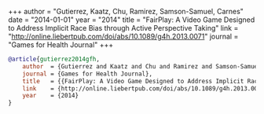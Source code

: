 +++
author = "Gutierrez, Kaatz, Chu, Ramirez, Samson-Samuel, Carnes"
date = "2014-01-01"
year = "2014"
title = "FairPlay: A Video Game Designed to Address Implicit Race Bias through Active Perspective Taking"
link = "http://online.liebertpub.com/doi/abs/10.1089/g4h.2013.0071"
journal = "Games for Health Journal"
+++
```bibtex
@article{gutierrez2014gfh,
    author 	= {Gutierrez and Kaatz and Chu and Ramirez and Samson-Samuel and Carnes},
    journal = {Games for Health Journal},
    title 	= {{FairPlay: A Video Game Designed to Address Implicit Race Bias through Active Perspective Taking}},
    link 	= {http://online.liebertpub.com/doi/abs/10.1089/g4h.2013.0071},
    year 	= {2014}
}
```
